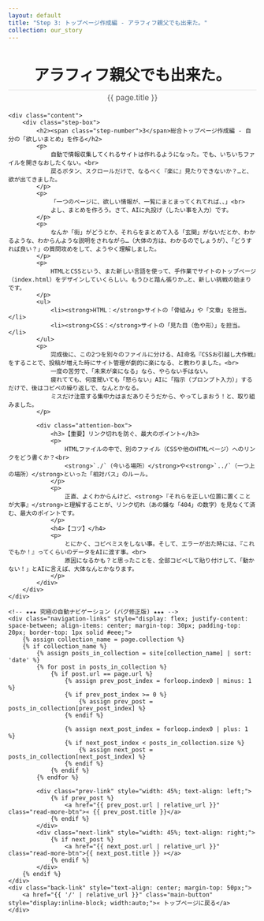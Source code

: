 ```yaml
---
layout: default
title: "Step 3: トップページ作成編 - アラフィフ親父でも出来た。"
collection: our_story
---
```


<div class="container blog-post" style="max-width: 850px;">
    <header style="text-align:center; margin-bottom: 20px;">
         <h1 style="font-size: 2.2em; border-bottom: 2px solid #eee; padding-bottom:10px; margin-bottom: 5px;">アラフィフ親父でも出来た。</h1>
         <p style="font-size: 1.1em; color: #555; margin-top: 0;">{{ page.title }}</p>
    </header>

    <div class="content">
        <div class="step-box">
            <h2><span class="step-number">3</span>総合トップページ作成編 - 自分の「欲しいまとめ」を作る</h2>
            <p>
                自動で情報収集してくれるサイトは作れるようになった。でも、いちいちファイルを開きなおしたくない。<br>
                戻るボタン、スクロールだけで、なるべく『楽に』見たりできないか？…と、欲が出てきました。
            </p>
            <p>
                「一つのページに、欲しい情報が、一覧にまとまってくれてれば、、」<br>
                よし、まとめを作ろう。さて、AIに丸投げ（したい事を入力）です。
            </p>
            <p>
                なんか「街」がどうとか、それらをまとめて入る「玄関」がないだとか、わかるような、わからんような説明をされながら…（大体の方は、わかるのでしょうが）、「どうすれば良い？」の質問攻めをして、ようやく理解しました。
            </p>
            <p>
                HTMLとCSSという、また新しい言語を使って、手作業でサイトのトップページ（index.html）をデザインしていくらしい。もうひと踏ん張りか…と、新しい挑戦の始まりです。
            </p>
            <ul>
                <li><strong>HTML：</strong>サイトの「骨組み」や「文章」を担当。</li>
                <li><strong>CSS：</strong>サイトの「見た目（色や形）」を担当。</li>
            </ul>
            <p>
                完成後に、この2つを別々のファイルに分ける、AI命名『CSSお引越し大作戦』をすることで、投稿が増えた時にサイト管理が劇的に楽になる、と教わりました。<br>
                一度の苦労で、「未来が楽になる」なら、やらない手はない。
                疲れてても、何度聞いても「怒らない」AIに「指示（プロンプト入力）」するだけで、後はコピペの繰り返しで、なんとかなる。
                ミスだけ注意する集中力はまだありそうだから、やってしまおう！と、取り組みました。
            </p>
            
            <div class="attention-box">
                <h3>【重要】リンク切れを防ぐ、最大のポイント</h3>
                <p>
                    HTMLファイルの中で、別のファイル（CSSや他のHTMLページ）へのリンクをどう書くか？<br>
                    <strong>`./`（今いる場所）</strong>や<strong>`../`（一つ上の場所）</strong>といった「相対パス」のルール。
                </p>
                <p>
                    正直、よくわからんけど、<strong>『それらを正しい位置に置くことが大事』</strong>と理解することが、リンク切れ（あの嫌な「404」の数字）を見なくて済む、最大のポイントです。
                </p>
                <h4>【コツ】</h4>
                <p>
                    とにかく、コピペミスをしない事。そして、エラーが出た時には、『これでもか！』ってくらいのデータをAIに渡す事。<br>
                    原因になるかも？と思ったことを、全部コピペして貼り付けして、「動かない！」とAIに言えば、大体なんとかなります。
                </p>
            </div>
        </div>
    </div>

    <!-- ★★★ 究極の自動ナビゲーション (バグ修正版) ★★★ -->
    <div class="navigation-links" style="display: flex; justify-content: space-between; align-items: center; margin-top: 30px; padding-top: 20px; border-top: 1px solid #eee;">
        {% assign collection_name = page.collection %}
        {% if collection_name %}
            {% assign posts_in_collection = site[collection_name] | sort: 'date' %}
            {% for post in posts_in_collection %}
                {% if post.url == page.url %}
                    {% assign prev_post_index = forloop.index0 | minus: 1 %}
                    {% if prev_post_index >= 0 %}
                        {% assign prev_post = posts_in_collection[prev_post_index] %}
                    {% endif %}

                    {% assign next_post_index = forloop.index0 | plus: 1 %}
                    {% if next_post_index < posts_in_collection.size %}
                        {% assign next_post = posts_in_collection[next_post_index] %}
                    {% endif %}
                {% endif %}
            {% endfor %}
            
            <div class="prev-link" style="width: 45%; text-align: left;">
                {% if prev_post %}
                    <a href="{{ prev_post.url | relative_url }}" class="read-more-btn">« {{ prev_post.title }}</a>
                {% endif %}
            </div>
            <div class="next-link" style="width: 45%; text-align: right;">
                {% if next_post %}
                    <a href="{{ next_post.url | relative_url }}" class="read-more-btn">{{ next_post.title }} »</a>
                {% endif %}
            </div>
        {% endif %}
    </div>
    <div class="back-link" style="text-align: center; margin-top: 50px;">
        <a href="{{ '/' | relative_url }}" class="main-button" style="display:inline-block; width:auto;">« トップページに戻る</a>
    </div>
</div>